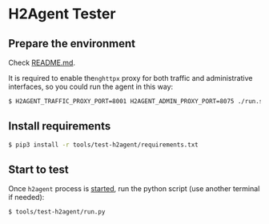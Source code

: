 # H2Agent Tester

## Prepare the environment

Check [README.md](../../README.md#Prepare-the-environment).

It is required to enable the`nghttpx` proxy for both traffic and administrative interfaces, so you could run the agent in this way:

```bash
$ H2AGENT_TRAFFIC_PROXY_PORT=8001 H2AGENT_ADMIN_PROXY_PORT=8075 ./run.sh
```

## Install requirements

```bash
$ pip3 install -r tools/test-h2agent/requirements.txt
```

## Start to test

Once `h2agent` process is [started](#Prepare-the-environment), run the python script (use another terminal if needed):

```bash
$ tools/test-h2agent/run.py
```
